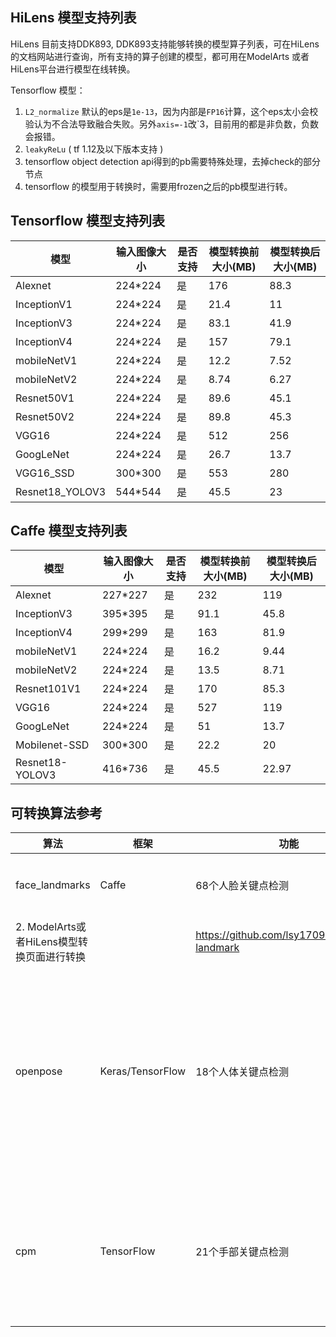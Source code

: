## HiLens 模型支持列表

HiLens 目前支持DDK893, DDK893支持能够转换的模型算子列表，可在HiLens的文档网站进行查询，所有支持的算子创建的模型，都可用在ModelArts 或者 HiLens平台进行模型在线转换。


Tensorflow 模型：
1. `L2_normalize` 默认的eps是`1e-13`，因为内部是`FP16`计算，这个eps太小会校验认为不合法导致融合失败。另外`axis=-1`改`3，目前用的都是非负数，负数会报错。
2. `leakyReLu` ( tf 1.12及以下版本支持 )
3. tensorflow object detection api得到的pb需要特殊处理，去掉check的部分节点
4. tensorflow 的模型用于转换时，需要用frozen之后的pb模型进行转。




## Tensorflow 模型支持列表

| 模型 | 输入图像大小 |	是否支持 |	模型转换前大小(MB) |	模型转换后大小(MB) |
| --- | --- | --- | --- | --- | 
| Alexnet |	224*224 | 是 | 176 | 88.3 |
|InceptionV1 | 	224*224 | 是 |	21.4 |	11 |
| InceptionV3 |	224*224 | 是 |	83.1 |	41.9 |
|InceptionV4 |	224*224 |	是 |	157 |	79.1 |
| mobileNetV1 |	224*224 |	是 |	12.2 |	7.52 |
| mobileNetV2 |	224*224 |	是 |	8.74 |	6.27 |
| Resnet50V1 |	224*224 |	是 |	89.6 |	45.1 |
| Resnet50V2 |	224*224 |	是 |	89.8 |	45.3 |
| VGG16 | 224*224 |	是 |	512 |	256 |
| GoogLeNet | 	224*224 |	是 |	26.7 |	13.7 |
| VGG16_SSD |	300*300 |	是 |	553 |	280 |
| Resnet18_YOLOV3 |	544*544 |	是 |	45.5 |	23 |



## Caffe 模型支持列表


| 模型 | 输入图像大小 |是否支持 |	模型转换前大小(MB) |	模型转换后大小(MB) |
| --- | --- | --- | --- | --- | 
| Alexnet |	227*227 |	是 |	232	| 119 |
| InceptionV3 |	395*395 |	是 |	91.1 |	45.8 |
| InceptionV4 |	299*299 |	是 |	163 |	81.9 |
| mobileNetV1 |	224*224 |	是 |	16.2 |	9.44 |
| mobileNetV2 |	224*224 |	是 |	13.5 |	8.71 |
| Resnet101V1 |	224*224 |	是 |	170 |	85.3 |
| VGG16 |	224*224 |	是 |	527 |	119 |
| GoogLeNet |	224*224 |	是 |	51 |	13.7 |
| Mobilenet-SSD |	300*300 |	是 |	22.2 |	20 |
| Resnet18-YOLOV3 |	416*736 |	是 |	45.5 |	22.97 |

## 可转换算法参考 

| 算法 | 框架 | 功能 | 步骤 | 描述 | 网址 |
| --- | --- | --- | --- | --- | --- | 
| face_landmarks | Caffe | 68个人脸关键点检测 | 1. github页面下载protxt和caffemodel，上传到OBS
2. ModelArts或者HiLens模型转换页面进行转换|  | https://github.com/lsy17096535/face-landmark |
| openpose | Keras/TensorFlow | 18个人体关键点检测 | 1. github页面下载作者训练好的Keras模型 2. 转换为TensorFlow模型，输出节点是heatmap和pafmap，不做resize，上传到OBS 3. ModelArts或者HiLens模型转换页面进行转换 | 转换为TensorFlow模型时stage数量和输入大小也可以缩小一些，防止模型太大、运行较慢 | https://github.com/kevinlin311tw/keras-openpose-reproduce |
| cpm | TensorFlow | 21个手部关键点检测 | 1. github页面下载作者训练好的TensorFlow模型，上传到OBS 2. ModelArts或者HiLens模型转换页面进行转换 | 模型的stage数量和输入大小可以缩小一些，防止模型太大、运行较慢 | https://github.com/timctho/convolutional-pose-machines-tensorflow |
